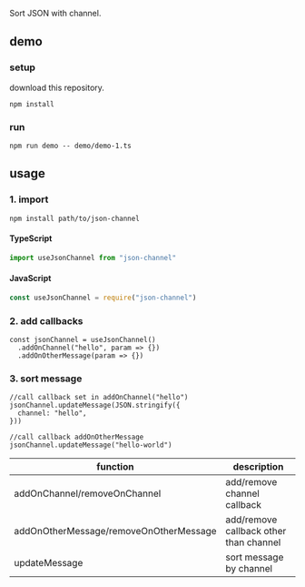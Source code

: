 Sort JSON with channel.

## demo

### setup
download this repository.
```
npm install
```

### run
```
npm run demo -- demo/demo-1.ts
```

## usage

### 1. import

```
npm install path/to/json-channel
```

#### TypeScript
```ts
import useJsonChannel from "json-channel"
```

#### JavaScript
```js
const useJsonChannel = require("json-channel")
```

### 2. add callbacks

```
const jsonChannel = useJsonChannel()
  .addOnChannel("hello", param => {})
  .addOnOtherMessage(param => {})
```

### 3. sort message

```
//call callback set in addOnChannel("hello")
jsonChannel.updateMessage(JSON.stringify({
  channel: "hello",
}))

//call callback addOnOtherMessage
jsonChannel.updateMessage("hello-world")
```

| function                               | description                            |
| -------------------------------------- | -------------------------------------- |
| addOnChannel/removeOnChannel           | add/remove channel callback            |
| addOnOtherMessage/removeOnOtherMessage | add/remove callback other than channel |
| updateMessage                          | sort message by channel                |
